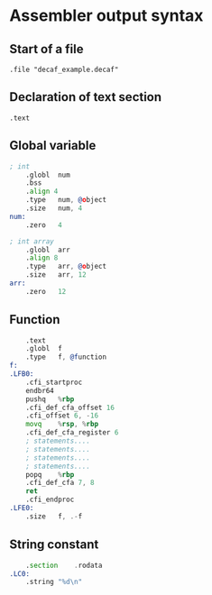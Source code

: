 # Assembler output syntax

## Start of a file

```gas
.file "decaf_example.decaf"
```
## Declaration of text section

```gas
.text
```


## Global variable

```asm
; int
	.globl	num
	.bss
	.align 4
	.type	num, @object
	.size	num, 4
num:
	.zero	4
```


```asm
; int array
	.globl	arr
	.align 8
	.type	arr, @object
	.size	arr, 12
arr:
	.zero	12
```

## Function

```asm
	.text
	.globl	f
	.type	f, @function
f:
.LFB0:
	.cfi_startproc
	endbr64
	pushq	%rbp
	.cfi_def_cfa_offset 16
	.cfi_offset 6, -16
	movq	%rsp, %rbp
	.cfi_def_cfa_register 6
	; statements....
	; statements....
	; statements....
	; statements....
	popq	%rbp
	.cfi_def_cfa 7, 8
	ret
	.cfi_endproc
.LFE0:
	.size	f, .-f
```


## String constant

```asm
	.section	.rodata
.LC0:
	.string	"%d\n"
```
